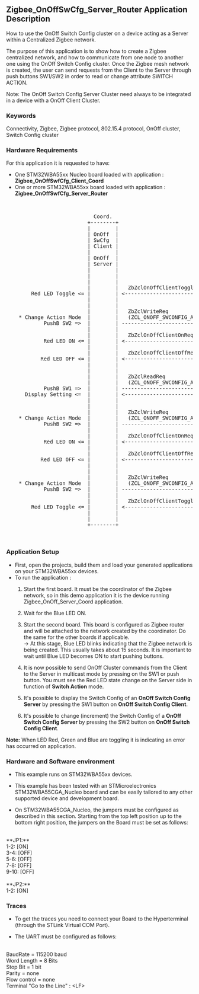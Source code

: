 ## __Zigbee_OnOffSwCfg_Server_Router Application Description__

How to use the OnOff Switch Config cluster on a device acting as a Server within a Centralized Zigbee network.  
    
The purpose of this application is to show how to create a Zigbee centralized network, and how to communicate from one node to another one using the OnOff Switch Config cluster. 
Once the Zigbee mesh network is created, the user can send requests from the Client to the Server through push buttons SW1/SW2 in order to read or change attribute SWITCH ACTION.     

Note: The OnOff Switch Config Server Cluster need always to be integrated in a device with a OnOff Client Cluster.

### __Keywords__

Connectivity, Zigbee, Zigbee protocol, 802.15.4 protocol, OnOff cluster, Switch Config cluster 

### __Hardware Requirements__

For this application it is requested to have:  

* One STM32WBA55xx Nucleo board loaded with application : **Zigbee_OnOffSwfCfg_Client_Coord**  
* One or more STM32WBA55xx board loaded with application : **Zigbee_OnOffSwfCfg_Server_Router**  

<pre>
    
	
                            Coord.                                           Router
                          +--------+                                       +--------+
                          |        |                                       |        |
                          | OnOff  |                                       | OnOff  |        
                          | SwCfg  |                                       | SwCfg  | 
  	         		      | Client |                                       | Server | 
                          |        |                                       |        |
                          | OnOff  |                                       | OnOff  |        
                          | Server |                                       | Client | 
                          |        |                                       |        | 'OnOff Switch Config' during init : default Switch Action Toggle(SW1)
                          |        |                                       |        |   <= ZbZclAttrIntegerWrite(ZCL_ONOFF_SWCONFIG_ATTR_ACTIONS)
                          |        |                                       |        |			   
                          |        |   ZbZclOnOffClientToggleReq           |        |
        Red LED Toggle <= |        | <------------------------------------ |        | <= PushB SW1
                          |        |                                       |        |
                          |        |                                       |        |						  
	                      |        |   ZbZclWriteReq                       |        |
    * Change Action Mode  |        |   (ZCL_ONOFF_SWCONFIG_ATTR_ACTIONS)   |        |
            PushB SW2 =>  |        | ------------------------------------> |        | => Switch Action : from Toggle(SW1) to On(SW1)/Off(SW2)
                          |        |                                       |        |	 		   
                          |        |   ZbZclOnOffClientOnReq               |        |
            Red LED ON <= |        | <------------------------------------ |        | <= PushB SW1
                          |        |                                       |        |	 		   
                          |        |   ZbZclOnOffClientOffReq              |        |
           Red LED OFF <= |        | <------------------------------------ |        | <= PushB SW2
                          |        |                                       |        |
                          |        |                                       |        |						  
                          |        |   ZbZclReadReq                        |        |
                          |        |   (ZCL_ONOFF_SWCONFIG_ATTR_ACTIONS)   |        |
            PushB SW1 =>  |        | ------------------------------------> |        |
      Display Setting <=  |        | <------------------------------------ |        |
                          |        |                                       |        |						  
                          |        |                                       |        |						  
	                      |        |   ZbZclWriteReq                       |        |
    * Change Action Mode  |        |   (ZCL_ONOFF_SWCONFIG_ATTR_ACTIONS)   |        |
            PushB SW2 =>  |        | ------------------------------------> |        | => Switch Action : from On(SW1)/Off(SW2) to Off(SW1)/On(SW2)
                          |        |                                       |        |	 		   
                          |        |   ZbZclOnOffClientOnReq               |        |
            Red LED ON <= |        | <------------------------------------ |        | <= PushB SW2
                          |        |                                       |        |	 		   
                          |        |   ZbZclOnOffClientOffReq              |        |
           Red LED OFF <= |        | <------------------------------------ |        | <= PushB SW1
                          |        |                                       |        |
                          |        |                                       |        |						  
	                      |        |   ZbZclWriteReq                       |        |
    * Change Action Mode  |        |   (ZCL_ONOFF_SWCONFIG_ATTR_ACTIONS)   |        |
            PushB SW2 =>  |        | ------------------------------------> |        | => Switch Action : from Off(SW1)/On(SW2) to Toggle(SW1)
                          |        |                                       |        |	 		   
                          |        |   ZbZclOnOffClientToggleReq           |        |
        Red LED Toggle <= |        | <------------------------------------ |        | <= PushB SW1
                          |        |                                       |        |	 		   
                          |        |                                       |        |	 		   		   
                          +--------+                                       +--------+

  
</pre> 

### __Application Setup__

* First, open the projects, build them and load your generated applications on your STM32WBA55xx devices.
* To run the application :
	1. Start the first board. It must be the coordinator of the Zigbee network, so in this demo application it is the device running Zigbee_OnOff_Server_Coord application.  
    
	2. Wait for the Blue LED ON.  
	
    3. Start the second board. This board is configured as Zigbee router and will be attached to the network created by the coordinator.
	Do the same for the other boards if applicable.    
&rarr; At this stage, Blue LED blinks indicating that the Zigbee network is being created. This usually takes about 15 seconds. It is important to wait until Blue LED becomes ON to start pushing buttons.     
	 
	4. It is now possible to send OnOff Cluster commands from the Client to the Server in multicast mode by pressing on the SW1 or push button. You must see the Red LED state change on the Server side in function of **Switch Action** mode. 
	
	5. It's possible to display the Switch Config of an **OnOff Switch Config Server** by pressing the SW1 button on **OnOff Switch Config Client**.
	   
    6. It's possible to change (increment) the Switch Config of a **OnOff Switch Config Server** by pressing the SW2 button on **OnOff Switch Config Client**.
		
**Note:** When LED Red, Green and Blue are toggling it is indicating an error has occurred on application.

### __Hardware and Software environment__

* This example runs on STM32WBA55xx devices.  

* This example has been tested with an STMicroelectronics STM32WBA55CGA_Nucleo board and can be easily tailored to any other supported device and development board.  

* On STM32WBA55CGA_Nucleo, the jumpers must be configured as described in this section. Starting from the top left position up to the bottom right position, the jumpers on the Board must be set as follows:
<br>    
**JP1:**</br>
1-2:  [ON]</br>
3-4:  [OFF]</br>
5-6:  [OFF]</br>
7-8:  [OFF]</br>
9-10: [OFF]</br>
<br>
**JP2:**</br>
1-2:  [ON]  

### __Traces__

* To get the traces you need to connect your Board to the Hyperterminal (through the STLink Virtual COM Port).  

* The UART must be configured as follows:  
<br>
BaudRate       = 115200 baud</br>
Word Length    = 8 Bits</br>
Stop Bit       = 1 bit</br>
Parity         = none</br>
Flow control   = none</br>
Terminal   "Go to the Line" : &lt;LF&gt;  
